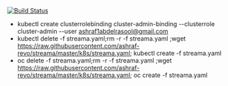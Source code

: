 [![Build Status](https://travis-ci.org/ashraf-revo/streama.svg?branch=master)](https://travis-ci.org/ashraf-revo/streama)
- kubectl create clusterrolebinding cluster-admin-binding --clusterrole cluster-admin --user ashraf1abdelrasool@gmail.com
- kubectl delete -f streama.yaml;rm -r -f streama.yaml ;wget https://raw.githubusercontent.com/ashraf-revo/streama/master/k8s/streama.yaml; kubectl create -f streama.yaml
- oc delete -f streama.yaml;rm -r -f streama.yaml ;wget https://raw.githubusercontent.com/ashraf-revo/streama/master/k8s/streama.yaml; oc create -f streama.yaml
